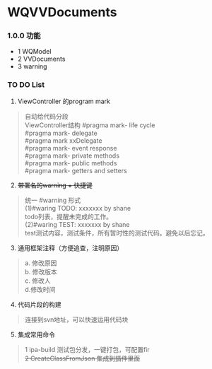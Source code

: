 # WQVVDocuments

### 1.0.0 功能
* 1 WQModel
* 2 VVDocuments
* 3 warning



### TO DO List
1. ViewController 的program mark
>自动给代码分段<br>
ViewController结构
     #pragma mark- life cycle <br>
     #pragma mark- delegate<br>
     #pragma mark xxDelegate<br>
     #pragma mark- event response<br>
     #pragma mark- private methods<br>
     #pragma mark- public methods<br>
     #pragma mark- getters and setters

2. ~~带署名的warning + 快捷键~~
>统一 #warning 形式<br>
   (1)#waring TODO: xxxxxxx by shane<br>
      todo列表，提醒未完成的工作。<br>
   (2)#waring TEST: xxxxxxx by shane<br>
      test测试内容，测试条件，所有暂时性的测试代码。避免以后忘记。

3. 通用框架注释（方便追查，注明原因）
> a. 修改原因 <br>
b. 修改版本<br>
c. 修改人<br>
d.修改时间

4. 代码片段的构建
>连接到svn地址，可以快速运用代码块

5. 集成常用命令
>1 ipa-build 测试包分发，一键打包，可配置fir  
>~~2 CreateClassFromJson 集成到插件里面~~
